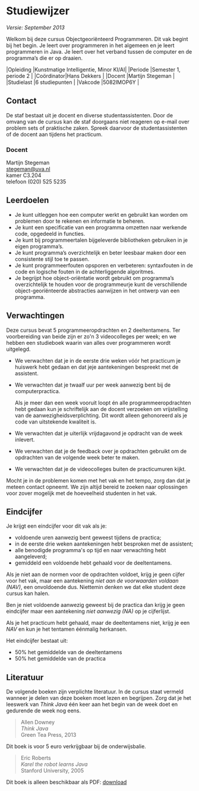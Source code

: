 # Studiewijzer

*Versie: September 2013*

Welkom bij deze cursus Objectgeoriënteerd Programmeren. Dit vak begint bij het
begin. Je leert over programmeren in het algemeen en je leert programmeren in
Java. Je leert over het verband tussen de computer en de programma’s die er op
draaien.

|Opleiding  |Kunstmatige Intelligentie, Minor KI/AI|
|Periode    |Semester 1, periode 2                 |
|Coördinator|Hans Dekkers                          |
|Docent     |Martijn Stegeman                      |
|Studielast |6 studiepunten                        |
|Vakcode    |5082IMOP6Y                            |

## Contact

De staf bestaat uit je docent en diverse studentassistenten. Door de omvang van
de cursus kan de staf doorgaans niet reageren op e-mail over problem sets of
praktische zaken. Spreek daarvoor de studentassistenten of de docent aan tijdens
het practicum.

### Docent

Martijn Stegeman  
<stegeman@uva.nl>  
kamer C3.204  
telefoon (020) 525 5235

## Leerdoelen

* Je kunt uitleggen hoe een computer werkt en gebruikt kan worden om problemen
  door te rekenen en informatie te beheren.
* Je kunt een specificatie van een programma omzetten naar werkende code,
  opgedeeld in functies.
* Je kunt bij programmeertalen bijgeleverde bibliotheken gebruiken in je eigen
  programma’s.
* Je kunt programma’s overzichtelijk en beter leesbaar maken door een
  consistente stijl toe te passen.
* Je kunt programmeerfouten opsporen en verbeteren: syntaxfouten in de code en
  logische fouten in de achterliggende algoritmes.
* Je begrijpt hoe object-oriëntatie wordt gebruikt om programma’s overzichtelijk
  te houden voor de programmeurje kunt de verschillende object-georiënteerde
  abstracties aanwijzen in het ontwerp van een programma.

## Verwachtingen

Deze cursus bevat 5 programmeeropdrachten en 2 deeltentamens. Ter voorbereiding
van beide zijn er zo'n 3 videocolleges per week; en we hebben een studieboek
waarin van alles over programmeren wordt uitgelegd.

* We verwachten dat je in de eerste drie weken vóór het practicum je huiswerk
  hebt gedaan en dat jeje aantekeningen bespreekt met de assistent.
* We verwachten dat je twaalf uur per week aanwezig bent bij de
  computerpractica.
  
  Als je meer dan een week vooruit loopt én alle programmeeropdrachten hebt
  gedaan kun je schriftelijk aan de docent verzoeken om vrijstelling van de
  aanwezigheidsverplichting. Dit wordt alleen gehonoreerd als je code van
  uitstekende kwaliteit is.
* We verwachten dat je uiterlijk vrijdagavond je opdracht van de week inlevert.
* We verwachten dat je de feedback over je opdrachten gebruikt om de opdrachten
  van de volgende week beter te maken.
* We verwachten dat je de videocolleges buiten de practicumuren kijkt.

Mocht je in de problemen komen met het vak en het tempo, zorg dan dat je meteen
contact opneemt. We zijn altijd bereid te zoeken naar oplossingen voor zover
mogelijk met de hoeveelheid studenten in het vak.

## Eindcijfer

Je krijgt een eindcijfer voor dit vak als je:

* voldoende uren aanwezig bent geweest tijdens de practica;
* in de eerste drie weken aantekeningen hebt besproken met de assistent;
* alle benodigde programma's op tijd en naar verwachting hebt aangeleverd;
* gemiddeld een voldoende hebt gehaald voor de deeltentamens.

Als je niet aan de normen voor de opdrachten voldoet, krijg je geen cijfer voor
het vak, maar een aantekening *niet aan de voorwaarden voldaan (NAV)*, een
onvoldoende dus. Niettemin denken we dat elke student deze cursus kan halen.

Ben je niet voldoende aanwezig geweest bij de practica dan krijg je geen
eindcijfer maar een aantekening *niet aanwezig (NA)* op je cijferlijst.

Als je het practicum hebt gehaald, maar de deeltentamens niet, krijg je een *NAV* en
kun je het tentamen éénmalig herkansen.

Het eindcijfer bestaat uit:

* 50% het gemiddelde van de deeltentamens
* 50% het gemiddelde van de practica

## Literatuur

De volgende boeken zijn verplichte literatuur. In de cursus staat vermeld
wanneer je delen van deze boeken moet lezen en begrijpen. Zorg dat je het
leeswerk van *Think Java* één keer aan het begin van de week doet en gedurende
de week nog eens.

> Allen Downey  
> *Think Java*  
> Green Tea Press, 2013  

Dit boek is voor 5 euro verkrijgbaar bij de onderwijsbalie.

> Eric Roberts  
> *Karel the robot learns Java*  
> Stanford University, 2005  

Dit boek is alleen beschikbaar als PDF:
[download](/problem-sets/karel/karel-the-robot-learns-java.pdf)
